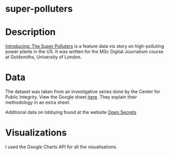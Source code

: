 # super-polluters

<h1>Description</h1>
<p><a href="http://igor.gold.ac.uk/~bcool001/portfolio/super-polluters/index.html">Introducing: The Super Polluters</a> is a feature data vis story on high-polluting power plants in the US. It was written for the MSc Digital Journalism course at Goldsmiths, University of London. </p>

<h1>Data</h1>
<p>The dataset was taken from an investigative series done by the Center for Public Integrity. View the Google sheet <a href="https://docs.google.com/spreadsheets/d/1UXE-z0nNaP8IHhCJmyZyuxDMt5R6a7BgOKLlITKx-Mc/edit#gid=20502916">here</a>. They explain their methodology in an extra sheet.

Additional data on lobbying found at the website <a href="https://www.opensecrets.org/">Open Secrets</a>
</p>

<h1>Visualizations</h1>
<p>I used the Google Charts API for all the visualisations. </p>

